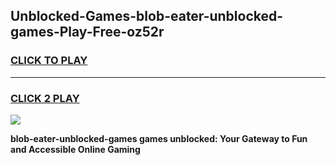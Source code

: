 
## Unblocked-Games-blob-eater-unblocked-games-Play-Free-oz52r
<h3>
<a href="https://premium76.site?title=blob-eater-unblocked-games&ref=20A">CLICK TO PLAY</a></h3>
<hr>

<h3>
<a href="https://premium76.site?title=blob-eater-unblocked-games&ref=20A">CLICK 2 PLAY</a>
  
</h3>

<a href="https://premium76.site?title=blob-eater-unblocked-games&ref=20A"><img src="https://clearcache.store/games.png"></a>


**blob-eater-unblocked-games games unblocked: Your Gateway to Fun and Accessible Online Gaming**
